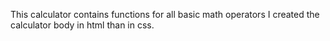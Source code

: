 This calculator contains functions for all basic math operators
I created the calculator body in html than in css.